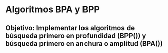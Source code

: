 # Algoritmos BPA y BPP

## Objetivo: Implementar los algoritmos de búsqueda primero en profundidad (BPP()) y búsqueda primero en anchura o amplitud (BPA())
